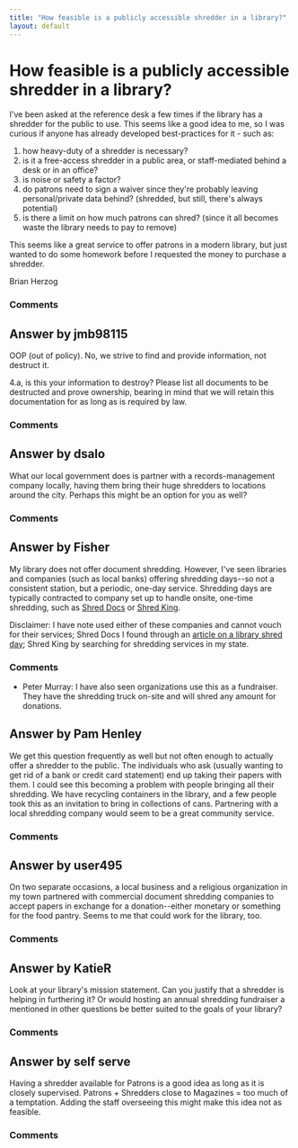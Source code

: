 ```yaml
---
title: "How feasible is a publicly accessible shredder in a library?"
layout: default
---
```

How feasible is a publicly accessible shredder in a library?
=====================
I've been asked at the reference desk a few times if the library has a
shredder for the public to use. This seems like a good idea to me, so I
was curious if anyone has already developed best-practices for it - such
as:

1.  how heavy-duty of a shredder is necessary?
2.  is it a free-access shredder in a public area, or staff-mediated
    behind a desk or in an office?
3.  is noise or safety a factor?
4.  do patrons need to sign a waiver since they're probably leaving
    personal/private data behind? (shredded, but still, there's always
    potential)
5.  is there a limit on how much patrons can shred? (since it all
    becomes waste the library needs to pay to remove)

This seems like a great service to offer patrons in a modern library,
but just wanted to do some homework before I requested the money to
purchase a shredder.

Brian Herzog

### Comments ###


Answer by jmb98115
----------------
OOP (out of policy). No, we strive to find and provide information, not
destruct it.

4.a, is this your information to destroy? Please list all documents to
be destructed and prove ownership, bearing in mind that we will retain
this documentation for as long as is required by law.

### Comments ###

Answer by dsalo
----------------
What our local government does is partner with a records-management
company locally, having them bring their huge shredders to locations
around the city. Perhaps this might be an option for you as well?

### Comments ###

Answer by Fisher
----------------
My library does not offer document shredding. However, I've seen
libraries and companies (such as local banks) offering shredding
days--so not a consistent station, but a periodic, one-day service.
Shredding days are typically contracted to company set up to handle
onsite, one-time shredding, such as [Shred
Docs](http://www.shreddocs.net/) or [Shred
King](http://www.shred-king.com/).

Disclaimer: I have note used either of these companies and cannot vouch
for their services; Shred Docs I found through an [article on a library
shred
day](http://grandhaven.wzzm13.com/news/environment/68413-free-shredding-services-spring-lake-district-library);
Shred King by searching for shredding services in my state.

### Comments ###
* Peter Murray: I have also seen organizations use this as a fundraiser. They have the
shredding truck on-site and will shred any amount for donations.

Answer by Pam Henley
----------------
We get this question frequently as well but not often enough to actually
offer a shredder to the public. The individuals who ask (usually wanting
to get rid of a bank or credit card statement) end up taking their
papers with them. I could see this becoming a problem with people
bringing all their shredding. We have recycling containers in the
library, and a few people took this as an invitation to bring in
collections of cans. Partnering with a local shredding company would
seem to be a great community service.

### Comments ###

Answer by user495
----------------
On two separate occasions, a local business and a religious organization
in my town partnered with commercial document shredding companies to
accept papers in exchange for a donation--either monetary or something
for the food pantry. Seems to me that could work for the library, too.

### Comments ###

Answer by KatieR
----------------
Look at your library's mission statement. Can you justify that a
shredder is helping in furthering it? Or would hosting an annual
shredding fundraiser a mentioned in other questions be better suited to
the goals of your library?

### Comments ###

Answer by self serve
----------------
Having a shredder available for Patrons is a good idea as long as it is
closely supervised. Patrons + Shredders close to Magazines = too much of
a temptation. Adding the staff overseeing this might make this idea not
as feasible.

### Comments ###


